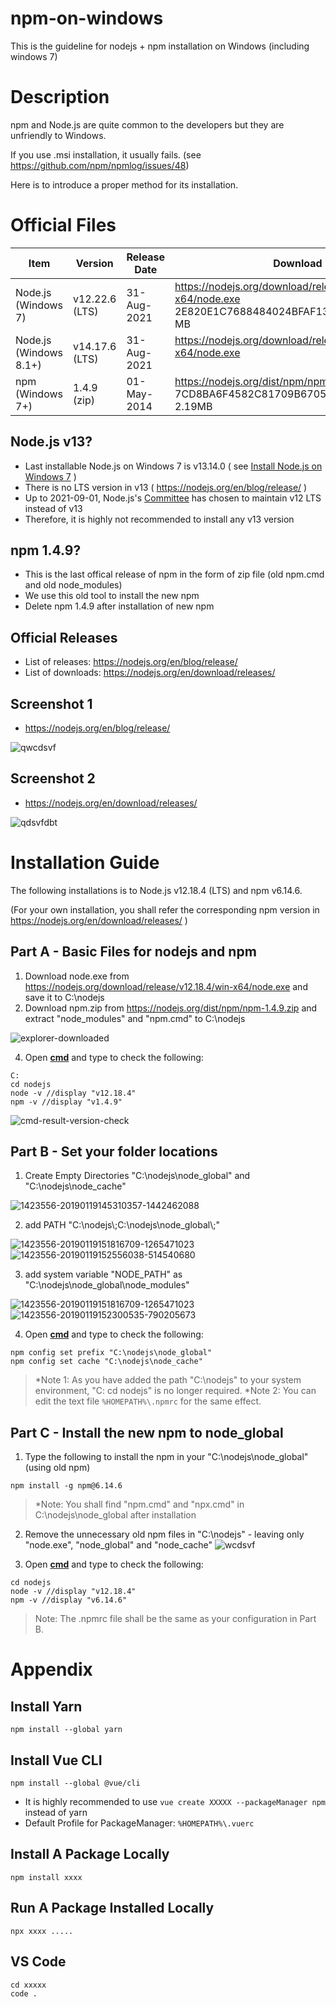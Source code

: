 # npm-on-windows
This is the guideline for nodejs + npm installation on Windows (including windows 7)

# Description
npm and Node.js are quite common to the developers but they are unfriendly to Windows.

If you use .msi installation, it usually fails. (see https://github.com/npm/npmlog/issues/48)

Here is to introduce a proper method for its installation.

# Official Files
| Item                   | Version        | Release Date  | Download                                                             |
| ---------------------- | -------------- | ------------- | -------------------------------------------------------------------- |
| Node.js (Windows 7)    | v12.22.6 (LTS) | 31-Aug-2021   | https://nodejs.org/download/release/v12.22.6/win-x64/node.exe <br> 2E820E1C7688484024BFAF13E8F9E11F - 28.8 MB |
| Node.js (Windows 8.1+) | v14.17.6 (LTS) | 31-Aug-2021   | https://nodejs.org/download/release/v14.17.6/win-x64/node.exe <br> &nbsp; |
| npm (Windows 7+)       | 1.4.9 (zip)    | 01-May-2014   | https://nodejs.org/dist/npm/npm-1.4.9.zip <br> 7CD8BA6F4582C81709B6705978B4B9ED - 2.19MB |

## Node.js v13?

* Last installable Node.js on Windows 7 is v13.14.0 ( see [Install Node.js on Windows 7](https://www.centennialsoftwaresolutions.com/post/install-node-js-on-windows-7) )
* There is no LTS version in v13 ( https://nodejs.org/en/blog/release/ )
* Up to 2021-09-01, Node.js's [Committee](https://nodejs.org/en/about/community/) has chosen to maintain v12 LTS instead of v13
* Therefore, it is highly not recommended to install any v13 version

## npm 1.4.9?

* This is the last offical release of npm in the form of zip file (old npm.cmd and old node_modules)
* We use this old tool to install the new npm
* Delete npm 1.4.9 after installation of new npm

## Official Releases

* List of releases: https://nodejs.org/en/blog/release/
* List of downloads: https://nodejs.org/en/download/releases/

## Screenshot 1
* https://nodejs.org/en/blog/release/

![qwcdsvf](https://user-images.githubusercontent.com/44498510/131765520-60a3c2e1-5e92-4e8b-a4b0-971440705c71.PNG)

## Screenshot 2 
* https://nodejs.org/en/download/releases/

![qdsvfdbt](https://user-images.githubusercontent.com/44498510/131765523-f522ed26-6a03-4973-8367-2d753a639d8b.PNG)

# Installation Guide

The following installations is to Node.js v12.18.4 (LTS) and npm v6.14.6. 

(For your own installation, you shall refer the corresponding npm version in https://nodejs.org/en/download/releases/ )

## Part A - Basic Files for nodejs and npm

1. Download node.exe from https://nodejs.org/download/release/v12.18.4/win-x64/node.exe and save it to C:\nodejs
2. Download npm.zip from https://nodejs.org/dist/npm/npm-1.4.9.zip and extract "node_modules" and "npm.cmd" to C:\nodejs

![explorer-downloaded](https://user-images.githubusercontent.com/44498510/132113746-7ea185f9-cae0-4061-920c-08b1fb3b108c.PNG)

4. Open **[cmd](https://www.lifewire.com/how-to-open-command-prompt-2618089)** and type to check the following:
```
C:
cd nodejs
node -v //display "v12.18.4"
npm -v //display "v1.4.9"
```
![cmd-result-version-check](https://user-images.githubusercontent.com/44498510/131615142-186d7407-4e4f-40a4-9bb7-9771abda9c1d.png)

## Part B - Set your folder locations

1. Create Empty Directories "C:\nodejs\node_global" and "C:\nodejs\node_cache"

![1423556-20190119145310357-1442462088](https://user-images.githubusercontent.com/44498510/131615134-310e51b9-c196-4490-b085-4ab450d4e7cf.png)

2. add PATH "C:\nodejs\\;C:\nodejs\node_global\\;"

![1423556-20190119151816709-1265471023](https://user-images.githubusercontent.com/44498510/131615255-b52e05b6-e756-4663-9503-670821e29f69.png)![1423556-20190119152556038-514540680](https://user-images.githubusercontent.com/44498510/131615271-85d427dc-443a-4cd9-9bd9-1d59e27492ae.png)

3. add system variable "NODE_PATH" as "C:\nodejs\node_global\node_modules"

![1423556-20190119151816709-1265471023](https://user-images.githubusercontent.com/44498510/131615255-b52e05b6-e756-4663-9503-670821e29f69.png)![1423556-20190119152300535-790205673](https://user-images.githubusercontent.com/44498510/131615313-8d89e699-ff32-4fea-b253-e94f19e806da.png)

4. Open **[cmd](https://www.lifewire.com/how-to-open-command-prompt-2618089)** and type to check the following:
```
npm config set prefix "C:\nodejs\node_global"
npm config set cache "C:\nodejs\node_cache"
```
> *Note 1: As you have added the path "C:\nodejs\" to your system environment, "C: cd nodejs" is no longer required.
> *Note 2: You can edit the text file `%HOMEPATH%\.npmrc` for the same effect.

## Part C - Install the new npm to node_global

1. Type the following to install the npm in your "C:\nodejs\node_global" (using old npm)
```
npm install -g npm@6.14.6
```
> *Note: You shall find "npm.cmd" and "npx.cmd" in C:\nodejs\node_global after installation

2. Remove the unnecessary old npm files in "C:\nodejs" - leaving only "node.exe", "node_global" and "node_cache"
![wcdsvf](https://user-images.githubusercontent.com/44498510/132113281-1d21af19-01d5-4f77-9e52-da080e03aef2.PNG)

3. Open **[cmd](https://www.lifewire.com/how-to-open-command-prompt-2618089)** and type to check the following:
```
cd nodejs
node -v //display "v12.18.4"
npm -v //display "v6.14.6"
```

> Note: The .npmrc file shall be the same as your configuration in Part B.

# Appendix

## Install Yarn
```
npm install --global yarn
```

## Install Vue CLI
```
npm install --global @vue/cli
```

* It is highly recommended to use `vue create XXXXX --packageManager npm` instead of yarn
* Default Profile for PackageManager: `%HOMEPATH%\.vuerc`

## Install A Package Locally
```
npm install xxxx
```
## Run A Package Installed Locally
```
npx xxxx .....
```

## VS Code
```
cd xxxxx
code .
```
